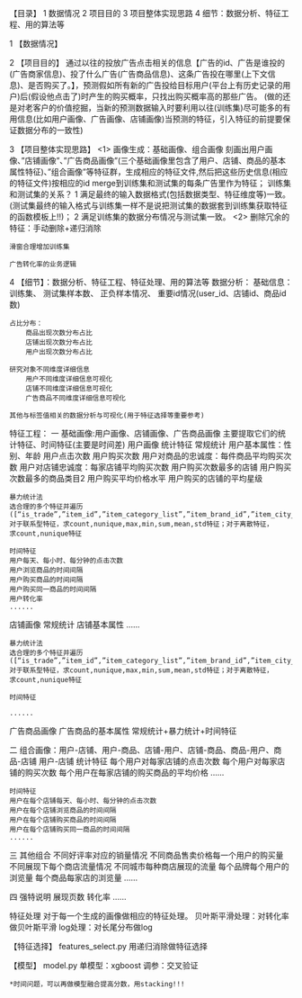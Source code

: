 
【目录】
1 数据情况 
2 项目目的 
3 项目整体实现思路 
4 细节：数据分析、特征工程、用的算法等

1 【数据情况】

2 【项目目的】
    通过以往的投放广告点击相关的信息【广告的id、广告是谁投的(广告商家信息)、投了什么广告(广告商品信息)、这条广告投在哪里(上下文信息)、是否购买了。】，预测假如所有新的广告投给目标用户(平台上有历史记录的用户)后(假设他点击了)时产生的购买概率，只找出购买概率高的那些广告。
(做的还是对老客户的价值挖掘，当新的预测数据输入时要利用以往(训练集)尽可能多的有用信息(比如用户画像、广告画像、店铺画像)当预测的特征，引入特征的前提要保证数据分布的一致性)

3 【项目整体实现思路】
<1> 画像生成：基础画像、组合画像
    刻画出用户画像、”店铺画像”、”广告商品画像”(三个基础画像里包含了用户、店铺、商品的基本属性特征)、”组合画像”等特征群，生成相应的特征文件,然后把这些历史信息(相应的特征文件)按相应的id merge到训练集和测试集的每条广告里作为特征；
    训练集和测试集的关系？
    1 满足最终的输入数据格式(包括数据类型、特征维度等)一致。(测试集最终的输入格式与训练集一样不是说把测试集的数据套到训练集获取特征的函数模板上!!)；
    2 满足训练集的数据分布情况与测试集一致。
<2> 删除冗余的特征：手动删除+递归消除

    滑窗合理增加训练集

    广告转化率的业务逻辑


4 【细节】：数据分析、特征工程、特征处理、用的算法等
数据分析：
    基础信息：
        训练集、
        测试集样本数、
        正负样本情况、
        重要id情况(user_id、店铺id、商品id数)

    占比分布：
        商品出现次数分布占比
        店铺出现次数分布占比
        用户出现次数分布占比

    研究对象不同维度详细信息
        用户不同维度详细信息可视化
        店铺不同维度详细信息可视化
        广告商品不同维度详细信息可视化

    其他与标签值相关的数据分析与可视化(用于特征选择等重要参考)


特征工程：
一 基础画像:用户画像、店铺画像、广告商品画像
主要提取它们的统计特征、时间特征(主要是时间差)
用户画像
    统计特征
    常规统计
    用户基本属性：性别、年龄
    用户点击次数
    用户购买次数
    用户对商品的忠诚度：每件商品平均购买次数
    用户对店铺忠诚度：每家店铺平均购买次数
    用户购买次数最多的店铺
    用户购买次数最多的商品类目2
    用户购买平均价格水平
    用户购买的店铺的平均星级

    暴力统计法
    选合理的多个特征并遍历
    ([“is_trade”,”item_id”,”item_category_list”,”item_brand_id”,”item_city_id”,”item_price_level”,”item_sales_level”,”item_collected_level”,”item_pv_level”,“shop_ip”,”shop_review_num_level”,”shop_review_positive”,”shop_star_level”,”shop_score_service”,”shop_score_delivery”,”shop_score_description”])
    对于联系型特征，求count,nunique,max,min,sum,mean,std特征；对于离散特征，
    求count,nunique特征

    时间特征
    用户每天、每小时、每分钟的点击次数
    用户浏览商品的时间间隔
    用户购买商品的时间间隔
    用户购买同一商品的时间间隔
    用户转化率
    ......

店铺画像
    常规统计
    店铺基本属性
    ......

    暴力统计法
    选合理的多个特征并遍历
    ([“is_trade”,”item_id”,”item_category_list”,”item_brand_id”,”item_city_id”,”item_price_level”,”item_sales_level”,”item_collected_level”,”item_pv_level”,”user_id”,”user_gender_id”,”user_age_level”,”user_occupation_id”,”user_star_id”])
    对于联系型特征，求count,nunique,max,min,sum,mean,std特征；对于离散特征，
    求count,nunique特征

    时间特征

    ......
广告商品画像
    广告商品的基本属性
    常规统计+暴力统计+时间特征

二 组合画像：用户-店铺、用户-商品、店铺-用户、店铺-商品、商品-用户、商品-店铺
用户-店铺
    统计特征
    每个用户对每家店铺的点击次数
    每个用户对每家店铺的购买次数
    每个用户在每家店铺的购买商品的平均价格
    ......

    时间特征
    用户在每个店铺每天、每小时、每分钟的点击次数
    用户在每个店铺浏览商品的时间间隔
    用户在每个店铺购买商品的时间间隔
    用户在每个店铺购买同一商品的时间间隔
    ......


三 其他组合
    不同好评率对应的销量情况
    不同商品售卖价格每一个用户的购买量
    不同展现下每个商店流量情况
    不同城市每种商店展现的流量
    每个品牌每个用户的浏览量
    每个商品每家店的浏览量
    ......

四 强特说明
    展现页数
    转化率
    ......

特征处理
    对于每一个生成的画像做相应的特征处理。
    贝叶斯平滑处理：对转化率做贝叶斯平滑
    log处理：对长尾分布做log


【特征选择】  features_select.py
    用递归消除做特征选择


【模型】   model.py
    单模型：xgboost
    调参：交叉验证
    
    *时间问题，可以再做模型融合提高分数，用stacking!!!
